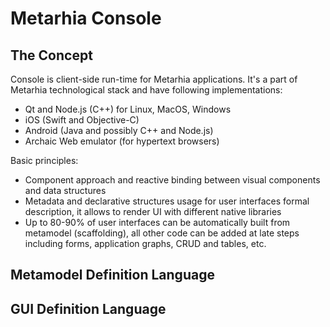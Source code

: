 # Metarhia Console

## The Concept

Console is client-side run-time for Metarhia applications. It's a part of Metarhia technological stack and have following implementations:
- Qt  and Node.js (C++) for Linux, MacOS, Windows
- iOS (Swift and Objective-C)
- Android (Java and possibly C++ and Node.js)
- Archaic Web emulator (for hypertext browsers)

Basic principles:
- Component approach and reactive binding between visual components and data structures
- Metadata and declarative structures usage for user interfaces formal description, it allows to render UI with different native libraries
- Up to 80-90% of user interfaces can be automatically built from metamodel (scaffolding), all other code can be added at late steps including forms, application graphs, CRUD and tables, etc.

## Metamodel Definition Language

## GUI Definition Language
